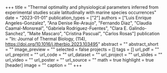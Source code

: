 +++
title = "Thermal optimality and physiological parameters inferred from experimental studies scale latitudinally with marine species occurrences"
date = "2023-01-01"
publication_types = ["2"]
authors = ["Luis Enrique Angeles-Gonzalez", "Ana Denise Re-Araujo", "Fernando Diaz", "Claudia Caamal-Monsreal", "Gabriela Rodriguez-Fuentes", "Clara E. Galindo-Sanchez", "Maite Mascaro", "Cristina Pascual", "Carlos Rosas"]
publication = "In: Journal of Thermal Biology, (114), https://doi.org/10.1016/j.jtherbio.2023.103495"
abstract = ""
abstract_short = ""
image_preview = ""
selected = false
projects = []
tags = []
url_pdf = ""
url_preprint = ""
url_code = ""
url_dataset = ""
url_project = ""
url_slides = ""
url_video = ""
url_poster = ""
url_source = ""
math = true
highlight = true
[header]
image = ""
caption = ""
+++
